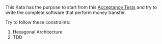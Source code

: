 This Kata has the purpose to start from this [Acceptance Tests](https://github.com/sabatinim/money-transfer/blob/master/src/test/java/com/github/msabatini/api/AcceptanceTest.java) and try to write the complete software that perform money transfer.

Try to follow these constraints:

1) Hexagonal Architecture
2) TDD
